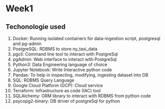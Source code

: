 # Week1
## Techonologie used

01. Docker: Running isolated containers for data-ingestion script, postgresql and pg-admin
02. PostgreSQL: RDBMS to store ny_taxi_data
03. pgcli: Command line tool to interact with PostgreSql
04. pgAdmin: Web interface to interact with PostgreSql
05. Python3: Data Engineering language of choice
06. Jupyter Notebook: Write Interactive python code
07. Pandas: To help in inspecting, modifying, ingesting dataset into DB
08. SQL: RDBMS Query Language
09. Google Cloud Platform (GCP): Cloud service
10. Terraform: Infrastructure as code (IAC) tool
11. SQLAlchemy: ORM library to interact with RDBMS from python code
12. psycopg2-binary: DB driver of postgreSql for python